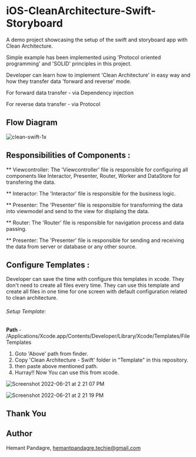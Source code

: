 # iOS-CleanArchitecture-Swift-Storyboard
A demo project showcasing the setup of the swift and storyboard app with Clean Architecture.

Simple example has been implemented using 'Protocol oriented programming' and 'SOLID' principles in this project. 

Developer can learn how to implement 'Clean Architecture' in easy way and how they transfer data 'forward and reverse' mode.

For forward data transfer -  via Dependency injection

For reverse data transfer -  via Protocol

## Flow Diagram

![clean-swift-1x](https://user-images.githubusercontent.com/68166401/174749973-61aa456a-fd70-40ee-833e-8f2b7b1eeb1e.png)


## Responsibilities of Components :

** Viewcontroller: 
  The 'Viewcontroller' file is responsible for configuring all components like Interactor, Presenter, Router, Worker and DataStore for transfering the data.

** Interactor:
  The 'Interactor' file is responsible for the business logic.

** Presenter:
  The 'Presenter' file is responsible for transforming the data into viewmodel and send to the view for displaing the data.

** Router:
  The 'Router' file is responsible for navigation process and data passing.

** Presenter:
  The 'Presenter' file is responsible for sending and receiving the data from server or database or any other source.

## Configure Templates :

   Developer can save the time with configure this templates in xcode. They don't need to create all files every time. They can use this template and create all files in one time for one screen with default configuration related to clean architecture.

###### Setup Template:

   **Path** - /Applications/Xcode.app/Contents/Developer/Library/Xcode/Templates/File Templates

   1. Goto 'Above' path from finder.
   2. Copy 'Clean Architecture - Swift' folder in "Template" in this repository.
   3. then paste above mentioned path.
   4. Hurray!! Now You can use this from xcode.


![Screenshot 2022-06-21 at 2 21 07 PM](https://user-images.githubusercontent.com/68166401/174759293-f68a009d-000f-49ae-aebb-34a85c9e76f5.png)


![Screenshot 2022-06-21 at 2 21 19 PM](https://user-images.githubusercontent.com/68166401/174759319-5e18f7a0-231e-4624-beac-66b5393b8076.png)


## Thank You

## Author

Hemant Pandagre, hemantpandagre.techie@gmail.com

